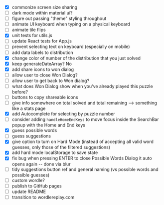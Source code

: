 * [x] commonize screen size sharing
* [ ] dark mode within material ui?
* [ ] figure out passing "theme" styling throughout
* [ ] animate UI keyboard when typing on a physical keyboard
* [ ] animate tile flips
* [x] unit tests for utils.js
* [ ] update React tests for App.js
* [ ] prevent selecting text on keyboard (especially on mobile)
* [ ] add data labels to distribution
* [x] change color of number of the distribution that you just solved
* [x] keep generateDateArray? No
* [x] add share icons to won dialog
* [ ] allow user to close Won Dialog?
* [ ] allow user to get back to Won dialog?
* [ ] what does Won Dialog show when you've already played this puzzle before?
* [ ] buttons to copy shareable icons
* [ ] give info somewhere on total solved and total remaining --> something like a stats page
* [x] add Autocomplete for selecting by puzzle number
* [ ] consider adding `handleHomeEndKeys` to move focus inside the SearchBar popup with the Home and End keys
* [x] guess possible words
* [ ] guess suggestions
* [x] give option to turn on Hard Mode (instead of accepting all valid word guesses, only those of the filtered suggestions)
* [x] add hard mode localStorage to save state
* [x] fix bug when pressing ENTER to close Possible Words Dialog it auto opens again -- done via blur
* [ ] tidy suggestions button ref and general naming (vs possible words and possible guesses)
* [ ] custom wordle?
* [ ] publish to GitHub pages
* [ ] update README
* [ ] transition to wordlereplay.com
